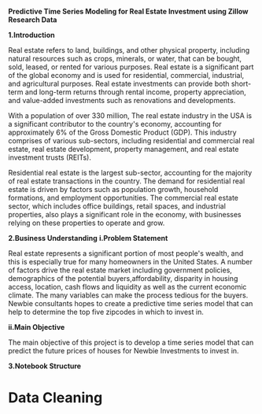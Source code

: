 **Predictive Time Series Modeling for Real Estate Investment using Zillow Research Data**

**1.Introduction**

Real estate refers to land, buildings, and other physical property, including natural resources such as crops, minerals, or water, that can be bought, sold, leased, or rented for various purposes. Real estate is a significant part of the global economy and is used for residential, commercial, industrial, and agricultural purposes. Real estate investments can provide both short-term and long-term returns through rental income, property appreciation, and value-added investments such as renovations and developments.


With a population of over 330 million, The real estate industry in the USA is a significant contributor to the country's economy, accounting for approximately 6% of the Gross Domestic Product (GDP). This industry comprises of various sub-sectors, including residential and commercial real estate, real estate development, property management, and real estate investment trusts (REITs).

Residential real estate is the largest sub-sector, accounting for the majority of real estate transactions in the country. The demand for residential real estate is driven by factors such as population growth, household formations, and employment opportunities. The commercial real estate sector, which includes office buildings, retail spaces, and industrial properties, also plays a significant role in the economy, with businesses relying on these properties to operate and grow.

**2.Business Understanding**
**i.Problem Statement**

Real estate represents a significant portion of most people's wealth, and this is especially true for many homeowners in the United States. A number of factors drive the real estate market including government policies, demographics of the potential buyers,affordability, disparity in housing access, location, cash flows and liquidity as well as the current economic climate. The many variables can make the process tedious for the buyers. Newbie consultants hopes to create a predictive time series model that can help to determine the top five zipcodes in which to invest in.

**ii.Main Objective**

The main objective of this project is to develop a time series model that can predict the future prices of houses for Newbie Investments to invest in.

**3.Notebook Structure**
# Data Cleaning
